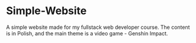 # Simple-Website
A simple website made for my fullstack web developer course. The content is in Polish, and the main theme is a video game - Genshin Impact. 
